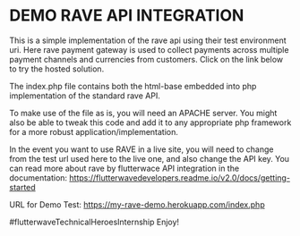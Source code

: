 # DEMO RAVE API INTEGRATION
This is a simple implementation of the rave api using their test environment uri. Here rave payment gateway is used to collect payments across multiple payment channels and currencies from customers. Click on the link below to try the hosted solution.

The index.php file contains both the html-base embedded into php implementation of the standard rave API.

To make use of the file as is, you will need an APACHE server. You might also be able to tweak this code and add it to any appropriate php framework for a more robust application/implementation.

In the event you want to use RAVE in a live site, you will need to change from the test url used here to the live one, and also change the API key. You can read more about rave by flutterwace API integration in the documentation: https://flutterwavedevelopers.readme.io/v2.0/docs/getting-started



URL for Demo Test: https://my-rave-demo.herokuapp.com/index.php

#flutterwaveTechnicalHeroesInternship
Enjoy!
